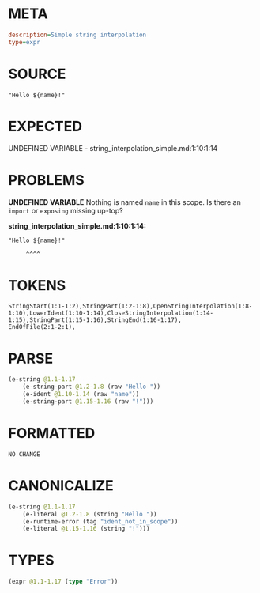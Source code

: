 # META
~~~ini
description=Simple string interpolation
type=expr
~~~
# SOURCE
~~~roc
"Hello ${name}!"
~~~
# EXPECTED
UNDEFINED VARIABLE - string_interpolation_simple.md:1:10:1:14
# PROBLEMS
**UNDEFINED VARIABLE**
Nothing is named `name` in this scope.
Is there an `import` or `exposing` missing up-top?

**string_interpolation_simple.md:1:10:1:14:**
```roc
"Hello ${name}!"
```
         ^^^^


# TOKENS
~~~zig
StringStart(1:1-1:2),StringPart(1:2-1:8),OpenStringInterpolation(1:8-1:10),LowerIdent(1:10-1:14),CloseStringInterpolation(1:14-1:15),StringPart(1:15-1:16),StringEnd(1:16-1:17),
EndOfFile(2:1-2:1),
~~~
# PARSE
~~~clojure
(e-string @1.1-1.17
	(e-string-part @1.2-1.8 (raw "Hello "))
	(e-ident @1.10-1.14 (raw "name"))
	(e-string-part @1.15-1.16 (raw "!")))
~~~
# FORMATTED
~~~roc
NO CHANGE
~~~
# CANONICALIZE
~~~clojure
(e-string @1.1-1.17
	(e-literal @1.2-1.8 (string "Hello "))
	(e-runtime-error (tag "ident_not_in_scope"))
	(e-literal @1.15-1.16 (string "!")))
~~~
# TYPES
~~~clojure
(expr @1.1-1.17 (type "Error"))
~~~
